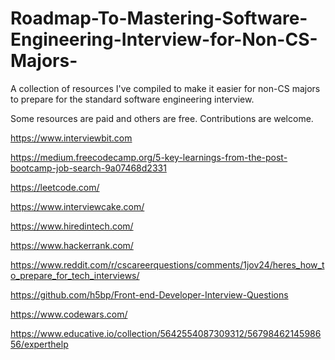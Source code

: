 # Roadmap-To-Mastering-Software-Engineering-Interview-for-Non-CS-Majors-
A collection of resources I've compiled to make it easier for non-CS majors to prepare for the standard software engineering interview. 

Some resources are paid and others are free. Contributions are welcome.

https://www.interviewbit.com

https://medium.freecodecamp.org/5-key-learnings-from-the-post-bootcamp-job-search-9a07468d2331

https://leetcode.com/

https://www.interviewcake.com/

https://www.hiredintech.com/

https://www.hackerrank.com/

https://www.reddit.com/r/cscareerquestions/comments/1jov24/heres_how_to_prepare_for_tech_interviews/

https://github.com/h5bp/Front-end-Developer-Interview-Questions

https://www.codewars.com/


https://www.educative.io/collection/5642554087309312/5679846214598656/experthelp
